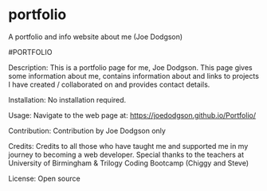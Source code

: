 # portfolio
A portfolio and info website about me (Joe Dodgson)

#PORTFOLIO

Description: This is a portfolio page for me, Joe Dodgson. This page gives some information about me, contains information about and links to projects I have created / collaborated on and provides contact details.

Installation: No installation required.

Usage: Navigate to the web page at: https://joedodgson.github.io/Portfolio/

Contribution: Contribution by Joe Dodgson only

Credits: Credits to all those who have taught me and supported me in my journey to becoming a web developer. Special thanks to the teachers at University of Birmingham & Trilogy Coding Bootcamp (Chiggy and Steve)

License: Open source